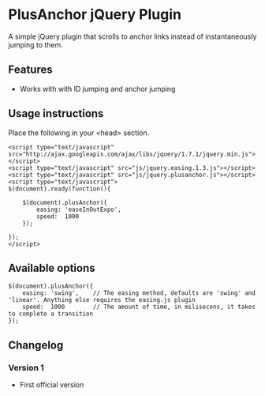 # PlusAnchor jQuery Plugin

A simple jQuery plugin that scrolls to anchor links instead of instantaneously jumping to them.

## Features
* Works with with ID jumping and anchor jumping

## Usage instructions

Place the following in your &lt;head&gt; section.

	<script type="text/javascript" src="http://ajax.googleapis.com/ajax/libs/jquery/1.7.1/jquery.min.js"></script>
	<script type="text/javascript" src="js/jquery.easing.1.3.js"></script>
	<script type="text/javascript" src="js/jquery.plusanchor.js"></script>
	<script type="text/javascript">
	$(document).ready(function(){

		$(document).plusAnchor({
			easing: 'easeInOutExpo',
			speed: 	1000
		});

	});
	</script>

## Available options
	$(document).plusAnchor({
        easing: 'swing', 	// The easing method, defaults are 'swing' and 'linear'. Anything else requires the easing.js plugin
        speed:  1000 		// The amount of time, in milisecons, it takes to complete a transition
    });

## Changelog

### Version 1

* First official version
